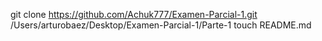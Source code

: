 git clone https://github.com/Achuk777/Examen-Parcial-1.git
/Users/arturobaez/Desktop/Examen-Parcial-1/Parte-1
touch README.md